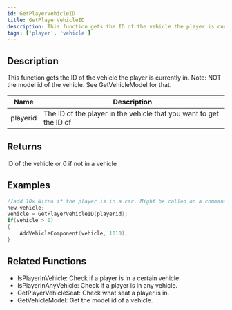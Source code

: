 ```yaml
---
id: GetPlayerVehicleID
title: GetPlayerVehicleID
description: This function gets the ID of the vehicle the player is currently in.
tags: ['player', 'vehicle']
---
```


<TagLinks />

## Description

This function gets the ID of the vehicle the player is currently in. Note: NOT the model id of the vehicle. See GetVehicleModel for that.


| Name | Description |
|------|-------------|
|playerid | The ID of the player in the vehicle that you want to get the ID of|


## Returns

ID of the vehicle or 0 if not in a vehicle


## Examples


```c
//add 10x Nitro if the player is in a car. Might be called on a command.
new vehicle;
vehicle = GetPlayerVehicleID(playerid);
if(vehicle > 0)
{
    AddVehicleComponent(vehicle, 1010);
}
```


## Related Functions


-  IsPlayerInVehicle: Check if a player is in a certain vehicle.
-  IsPlayerInAnyVehicle: Check if a player is in any vehicle.
-  GetPlayerVehicleSeat: Check what seat a player is in.
-  GetVehicleModel: Get the model id of a vehicle.